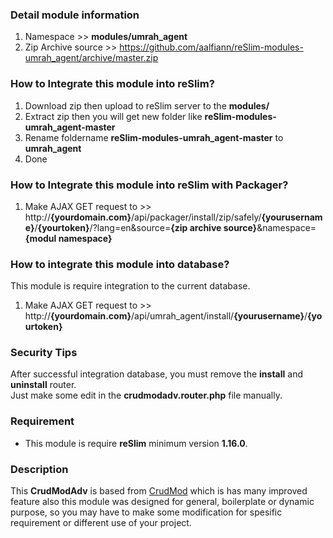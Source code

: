 ### Detail module information

1. Namespace >> **modules/umrah_agent**
2. Zip Archive source >> 
    https://github.com/aalfiann/reSlim-modules-umrah_agent/archive/master.zip

### How to Integrate this module into reSlim?

1. Download zip then upload to reSlim server to the **modules/**
2. Extract zip then you will get new folder like **reSlim-modules-umrah_agent-master**
3. Rename foldername **reSlim-modules-umrah_agent-master** to **umrah_agent**
4. Done

### How to Integrate this module into reSlim with Packager?

1. Make AJAX GET request to >>
    http://**{yourdomain.com}**/api/packager/install/zip/safely/**{yourusername}**/**{yourtoken}**/?lang=en&source=**{zip archive source}**&namespace=**{modul namespace}**

### How to integrate this module into database?
This module is require integration to the current database.

1. Make AJAX GET request to >>
    http://**{yourdomain.com}**/api/umrah_agent/install/**{yourusername}**/**{yourtoken}**

### Security Tips
After successful integration database, you must remove the **install** and **uninstall** router.  
Just make some edit in the **crudmodadv.router.php** file manually.

### Requirement
- This module is require **reSlim** minimum version **1.16.0**.

### Description
This **CrudModAdv** is based from [CrudMod](https://github.com/aalfiann/reSlim-modules-crud_mod) which is has many improved feature also this module was designed for general, boilerplate or dynamic purpose, so you may have to make some modification for spesific requirement or different use of your project.